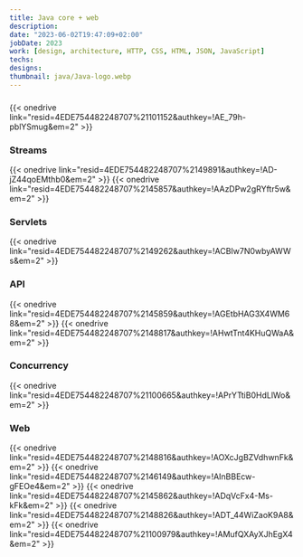 ```yaml
---
title: Java core + web
description: 
date: "2023-06-02T19:47:09+02:00"
jobDate: 2023
work: [design, architecture, HTTP, CSS, HTML, JSON, JavaScript]
techs: 
designs: 
thumbnail: java/Java-logo.webp
---
```

###
{{< onedrive link="resid=4EDE754482248707%21101152&authkey=!AE_79h-pblYSmug&em=2" >}}
### Streams
{{< onedrive link="resid=4EDE754482248707%2149891&authkey=!AD-jZ44qoEMthb0&em=2" >}}
{{< onedrive link="resid=4EDE754482248707%2145857&authkey=!AAzDPw2gRYftr5w&em=2" >}}
### Servlets
{{< onedrive link="resid=4EDE754482248707%2149262&authkey=!ACBIw7N0wbyAWWs&em=2" >}}
### API
{{< onedrive link="resid=4EDE754482248707%2145859&authkey=!AGEtbHAG3X4WM68&em=2" >}}
{{< onedrive link="resid=4EDE754482248707%2148817&authkey=!AHwtTnt4KHuQWaA&em=2" >}}
### Concurrency
{{< onedrive link="resid=4EDE754482248707%21100665&authkey=!APrYTtiB0HdLlWo&em=2" >}}
### Web
{{< onedrive link="resid=4EDE754482248707%2148816&authkey=!AOXcJgBZVdhwnFk&em=2" >}}
{{< onedrive link="resid=4EDE754482248707%2146149&authkey=!AInBBEcw-gFEOe4&em=2" >}}
{{< onedrive link="resid=4EDE754482248707%2145862&authkey=!ADqVcFx4-Ms-kFk&em=2" >}}
{{< onedrive link="resid=4EDE754482248707%2148826&authkey=!ADT_44WiZaoK9A8&em=2" >}}
{{< onedrive link="resid=4EDE754482248707%21100979&authkey=!AMufQXAyXJhEgX4&em=2" >}}
